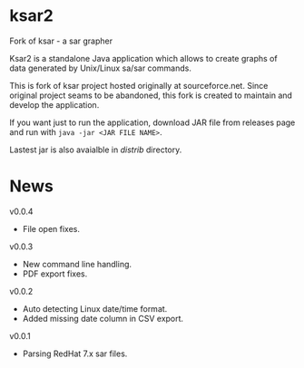 # ksar2
Fork of ksar - a sar grapher

Ksar2 is a standalone Java application which allows to create graphs of data generated 
by Unix/Linux sa/sar commands.

This is fork of ksar project hosted originally at sourceforce.net. Since original project 
seams to be abandoned, this fork is created to maintain and develop the application.

If you want just to run the application, download JAR file from releases page and run 
with `java -jar <JAR FILE NAME>`.

Lastest jar is also avaialble in *distrib* directory.

# News
v0.0.4
 - File open fixes.

v0.0.3
 - New command line handling.
 - PDF export fixes.

v0.0.2
 - Auto detecting Linux date/time format.
 - Added missing date column in CSV export.

v0.0.1 
 - Parsing RedHat 7.x sar files.


